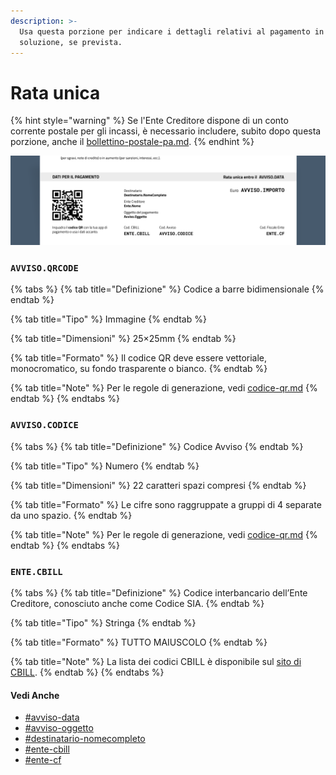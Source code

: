 ```yaml
---
description: >-
  Usa questa porzione per indicare i dettagli relativi al pagamento in un'unica
  soluzione, se prevista.
---
```


# Rata unica

{% hint style="warning" %}
Se l'Ente Creditore dispone di un conto corrente postale per gli incassi, è necessario includere, subito dopo questa porzione, anche il [bollettino-postale-pa.md](bollettino-postale-pa.md "mention").&#x20;
{% endhint %}

![Dettaglio della sezione "Rata unica" all'interno dell'avviso di pagamento pagoPA.](<../../../.gitbook/assets/Rata Unica.png>)

### `AVVISO.QRCODE` <a href="#avviso-qrcode" id="avviso-qrcode"></a>

{% tabs %}
{% tab title="Definizione" %}
Codice a barre bidimensionale
{% endtab %}

{% tab title="Tipo" %}
Immagine
{% endtab %}

{% tab title="Dimensioni" %}
25×25mm
{% endtab %}

{% tab title="Formato" %}
Il codice QR deve essere vettoriale, monocromatico, su fondo trasparente o bianco.
{% endtab %}

{% tab title="Note" %}
Per le regole di generazione, vedi [codice-qr.md](codice-qr.md "mention")
{% endtab %}
{% endtabs %}

### `AVVISO.CODICE` <a href="#avviso-codice" id="avviso-codice"></a>

{% tabs %}
{% tab title="Definizione" %}
Codice Avviso
{% endtab %}

{% tab title="Tipo" %}
Numero
{% endtab %}

{% tab title="Dimensioni" %}
22 caratteri spazi compresi&#x20;
{% endtab %}

{% tab title="Formato" %}
Le cifre sono raggruppate a gruppi di 4 separate da uno spazio.
{% endtab %}

{% tab title="Note" %}
Per le regole di generazione, vedi [codice-qr.md](codice-qr.md "mention")
{% endtab %}
{% endtabs %}

### `ENTE.CBILL` <a href="#ente-cbill" id="ente-cbill"></a>

{% tabs %}
{% tab title="Definizione" %}
Codice interbancario dell’Ente Creditore, conosciuto anche come Codice SIA.
{% endtab %}

{% tab title="Tipo" %}
Stringa
{% endtab %}

{% tab title="Formato" %}
TUTTO MAIUSCOLO
{% endtab %}

{% tab title="Note" %}
La lista dei codici CBILL è disponibile sul [sito di CBILL](https://www.cbill.it/chi-puoi-pagare).
{% endtab %}
{% endtabs %}

#### Vedi Anche

* [#avviso-data](../importo-e-scadenza.md#avviso-data "mention")
* [#avviso-oggetto](../intestazione.md#avviso-oggetto "mention")
* [#destinatario-nomecompleto](../informazioni-sul-destinatario.md#destinatario-nomecompleto "mention")
* [#ente-cbill](rata-unica.md#ente-cbill "mention")
* [#ente-cf](../informazioni-sullente-creditore.md#ente-cf "mention")
